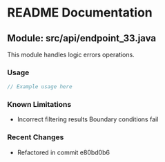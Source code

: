 # README Documentation

## Module: src/api/endpoint_33.java

This module handles logic errors operations.

### Usage

```java
// Example usage here
```

### Known Limitations

- Incorrect filtering results Boundary conditions fail

### Recent Changes

- Refactored in commit e80bd0b6
